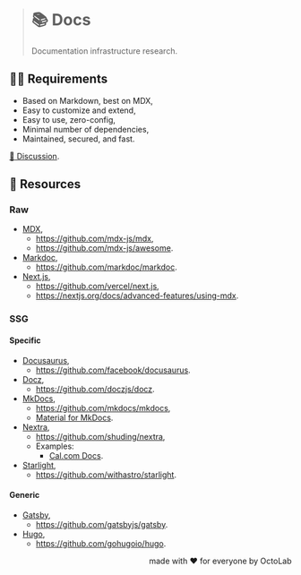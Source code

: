 > # 📚 Docs
>
> Documentation infrastructure research.

## 🧑‍🔬 Requirements

- Based on Markdown, best on MDX,
- Easy to customize and extend,
- Easy to use, zero-config,
- Minimal number of dependencies,
- Maintained, secured, and fast.

[💬 Discussion](https://github.com/under-the-hood/docs/discussions/2).

## 🎁 Resources

### Raw

- [MDX](https://mdxjs.com/),
  - https://github.com/mdx-js/mdx,
  - https://github.com/mdx-js/awesome.
- [Markdoc](https://markdoc.dev/),
  - https://github.com/markdoc/markdoc.
- [Next.js](https://nextjs.org/),
  - https://github.com/vercel/next.js,
  - https://nextjs.org/docs/advanced-features/using-mdx.

### SSG

#### Specific

- [Docusaurus](https://docusaurus.io/),
  - https://github.com/facebook/docusaurus.
- [Docz](https://www.docz.site/),
  - https://github.com/doczjs/docz.
- [MkDocs](https://www.mkdocs.org/),
  - https://github.com/mkdocs/mkdocs,
  - [Material for MkDocs](https://squidfunk.github.io/mkdocs-material/).
- [Nextra](https://nextra.site/),
  - https://github.com/shuding/nextra,
  - Examples:
    - [Cal.com Docs](https://cal.com/docs).
- [Starlight](https://starlight.astro.build/),
  - https://github.com/withastro/starlight.

#### Generic

- [Gatsby](https://www.gatsbyjs.org/),
  - https://github.com/gatsbyjs/gatsby.
- [Hugo](https://gohugo.io/),
  - https://github.com/gohugoio/hugo.

<p align="right">made with ❤️ for everyone by OctoLab</p>
